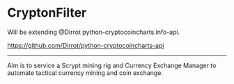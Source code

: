 CryptonFilter
===============

Will be extending @Dirrot python-cryptocoincharts.info-api.

https://github.com/Dirrot/python-cryptocoincharts-api

___________________________________________________

Aim is to service a Scrypt mining rig and Currency Exchange Manager to automate tactical currency mining and coin exchange.  
